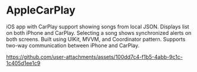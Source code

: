 # AppleCarPlay
iOS app with CarPlay support showing songs from local JSON. Displays list on both iPhone and CarPlay. Selecting a song shows synchronized alerts on both screens. Built using UIKit, MVVM, and Coordinator pattern. Supports two-way communication between iPhone and CarPlay.

https://github.com/user-attachments/assets/100dd7c4-f1b5-4abb-9c1c-1c405d1ee1c9

